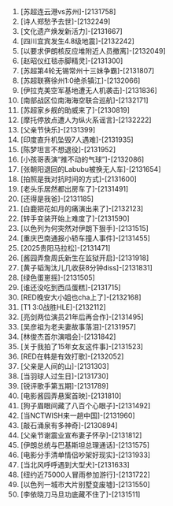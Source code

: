 
1. [苏超连云港vs苏州]-[2131758]
1. [诗人郑愁予去世]-[2132249]
1. [文化遗产焕发新活力]-[2131667]
1. [四川宜宾发生4.8级地震]-[2132242]
1. [以要求伊朗核反应堆附近人员撤离]-[2132049]
1. [赵昭仪红毯赤脚精灵]-[2131300]
1. [苏超第4轮无锡常州十三妹争霸]-[2131807]
1. [苏超联赛徐州1:0绝杀镇江]-[2132066]
1. [伊拉克美空军基地遭无人机袭击]-[2131836]
1. [南部战区位南海海空联合巡航]-[2132171]
1. [苏超家乡舰的助威来了]-[2130819]
1. [摩托停放点遭人为纵火系谣言]-[2132222]
1. [父亲节快乐]-[2131399]
1. [印度直升机坠毁7人遇难]-[2131935]
1. [陈梦坦言不想退役]-[2131952]
1. [小孩哥表演“推不动的气球”]-[2132086]
1. [张朝阳退回的Labubu被换无人车]-[2131654]
1. [拍照是我对抗时间的方式]-[2131600]
1. [老头乐居然都出房车了]-[2131491]
1. [还得是我爸]-[2131185]
1. [白鹿把花如月的痛演出来了]-[2132123]
1. [转手变装开始上难度了]-[2131590]
1. [以色列为何突然对伊朗下狠手]-[2131515]
1. [重庆巴南通报小轿车撞人事件]-[2131455]
1. [2025贵阳马拉松]-[2131471]
1. [酱园弄詹周氏新生在监狱开启]-[2131918]
1. [黄子韬淘汰儿几收获8分钟diss]-[2131831]
1. [绿色蛋崽摇]-[2131505]
1. [谁还没吃到西瓜蛋糕]-[2131715]
1. [RED晚安大小姐也cha上了]-[2132168]
1. [T1 3:0战胜HLE]-[2132112]
1. [亮剑两位演员21年后再合作]-[2131495]
1. [吴彦祖为老夫妻故事落泪]-[2131957]
1. [林俊杰首尔演唱会]-[2131842]
1. [关于我拍了15年女友这件事]-[2131523]
1. [RED在韩是有效打歌]-[2132052]
1. [父亲是人间的山]-[2131303]
1. [当羽球人过生日]-[2131730]
1. [锐评歌手第五期]-[2131789]
1. [电影酱园弄悬案首映]-[2131810]
1. [狗子眉眼间藏了八百个心眼子]-[2131492]
1. [当NCTWISH来一趟中国]-[2131960]
1. [敲石涌泉有多神奇]-[2130894]
1. [父亲节谢震业宣布妻子怀孕]-[2131812]
1. [伊朗总统与巴基斯坦总理通话]-[2131575]
1. [电影分手清单情侣吵架好现实]-[2131933]
1. [当北风呼呼遇到大型犬]-[2131633]
1. [纽约近75000人冒雨参加游行]-[2131722]
1. [以色列一城市大片别墅变废墟]-[2131550]
1. [李依晓刀马旦功底藏不住了]-[2131511]